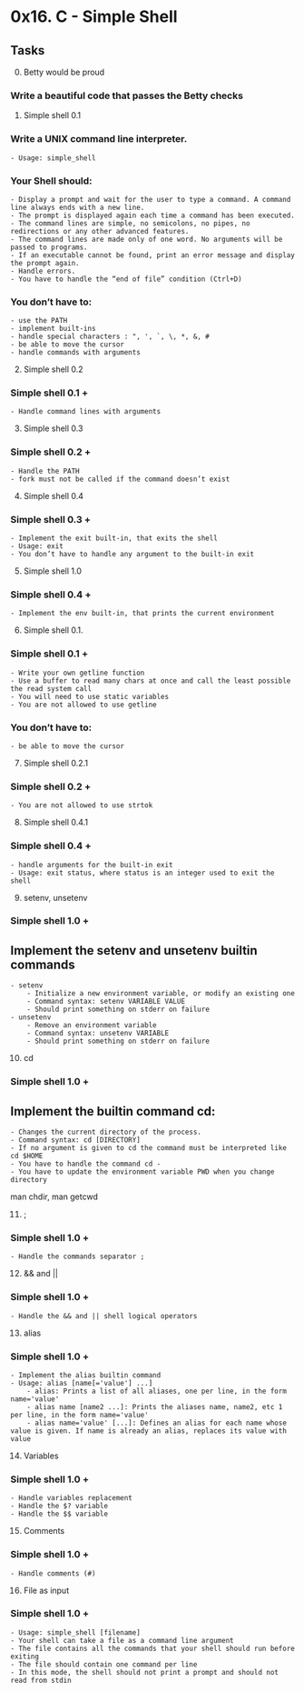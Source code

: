 # 0x16. C - Simple Shell

## Tasks

0. Betty would be proud
### Write a beautiful code that passes the Betty checks

1. Simple shell 0.1
### Write a UNIX command line interpreter.
	- Usage: simple_shell
### Your Shell should:

	- Display a prompt and wait for the user to type a command. A command line always ends with a new line.
	- The prompt is displayed again each time a command has been executed.
	- The command lines are simple, no semicolons, no pipes, no redirections or any other advanced features.
	- The command lines are made only of one word. No arguments will be passed to programs.
	- If an executable cannot be found, print an error message and display the prompt again.
	- Handle errors.
	- You have to handle the “end of file” condition (Ctrl+D)
### You don’t have to:

	- use the PATH
	- implement built-ins
	- handle special characters : ", ', `, \, *, &, #
	- be able to move the cursor
	- handle commands with arguments

2. Simple shell 0.2
### Simple shell 0.1 +
	- Handle command lines with arguments

3. Simple shell 0.3
### Simple shell 0.2 +
	- Handle the PATH
	- fork must not be called if the command doesn’t exist

4. Simple shell 0.4
### Simple shell 0.3 +
	- Implement the exit built-in, that exits the shell
	- Usage: exit
	- You don’t have to handle any argument to the built-in exit

5. Simple shell 1.0
### Simple shell 0.4 +
	- Implement the env built-in, that prints the current environment

6. Simple shell 0.1.
### Simple shell 0.1 +
	- Write your own getline function
	- Use a buffer to read many chars at once and call the least possible the read system call
	- You will need to use static variables
	- You are not allowed to use getline
### You don’t have to:
	- be able to move the cursor

7. Simple shell 0.2.1
### Simple shell 0.2 +
	- You are not allowed to use strtok

8. Simple shell 0.4.1
### Simple shell 0.4 +
	- handle arguments for the built-in exit
	- Usage: exit status, where status is an integer used to exit the shell

9. setenv, unsetenv
### Simple shell 1.0 +

## Implement the setenv and unsetenv builtin commands
	- setenv
		- Initialize a new environment variable, or modify an existing one
		- Command syntax: setenv VARIABLE VALUE
		- Should print something on stderr on failure
	- unsetenv
		- Remove an environment variable
		- Command syntax: unsetenv VARIABLE
		- Should print something on stderr on failure

10. cd
### Simple shell 1.0 +

## Implement the builtin command cd:
	- Changes the current directory of the process.
	- Command syntax: cd [DIRECTORY]
	- If no argument is given to cd the command must be interpreted like cd $HOME
	- You have to handle the command cd -
	- You have to update the environment variable PWD when you change directory
man chdir, man getcwd

11. ;
### Simple shell 1.0 +
	- Handle the commands separator ;


12. && and ||
### Simple shell 1.0 +
	- Handle the && and || shell logical operators

13. alias
### Simple shell 1.0 +
	- Implement the alias builtin command
	- Usage: alias [name[='value'] ...]
		- alias: Prints a list of all aliases, one per line, in the form name='value'
		- alias name [name2 ...]: Prints the aliases name, name2, etc 1 per line, in the form name='value'
		- alias name='value' [...]: Defines an alias for each name whose value is given. If name is already an alias, replaces its value with value

14. Variables
### Simple shell 1.0 +
	- Handle variables replacement
	- Handle the $? variable
	- Handle the $$ variable

15. Comments
### Simple shell 1.0 +
	- Handle comments (#)

16. File as input
### Simple shell 1.0 +
	- Usage: simple_shell [filename]
	- Your shell can take a file as a command line argument
	- The file contains all the commands that your shell should run before exiting
	- The file should contain one command per line
	- In this mode, the shell should not print a prompt and should not read from stdin

